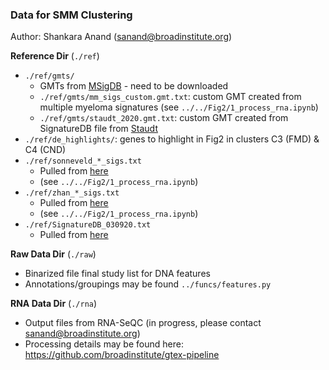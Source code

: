 ### Data for SMM Clustering

Author: Shankara Anand (sanand@broadinstitute.org)

**Reference Dir** (`./ref`)
* `./ref/gmts/`
  * GMTs from [MSigDB](http://www.gsea-msigdb.org/gsea/msigdb/) - need to be downloaded
  * `./ref/gmts/mm_sigs_custom.gmt.txt`: custom GMT created from multiple myeloma signatures (see `../../Fig2/1_process_rna.ipynb`)
  * `./ref/gmts/staudt_2020.gmt.txt`: custom GMT created from SignatureDB file from [Staudt](https://lymphochip.nih.gov/signaturedb/)
* `./ref/de_highlights/`: genes to highlight in Fig2 in clusters C3 (FMD) & C4 (CND)
* `./ref/sonneveld_*_sigs.txt`
  * Pulled from [here](https://ashpublications.org/blood/article/116/14/2543/27550/Gene-expression-profiling-for-molecular)
  * (see `../../Fig2/1_process_rna.ipynb`)
*  `./ref/zhan_*_sigs.txt`
   * Pulled from [here](https://ashpublications.org/blood/article/108/6/2020/22665)
   * (see `../../Fig2/1_process_rna.ipynb`)
*  `./ref/SignatureDB_030920.txt`
   * Pulled from [here](https://lymphochip.nih.gov/signaturedb/)

**Raw Data Dir** (`./raw`)
* Binarized file final study list for DNA features
* Annotations/groupings may be found `../funcs/features.py`

**RNA Data Dir** (`./rna`)
* Output files from RNA-SeQC (in progress, please contact sanand@broadinstitute.org)
* Processing details may be found here: https://github.com/broadinstitute/gtex-pipeline

